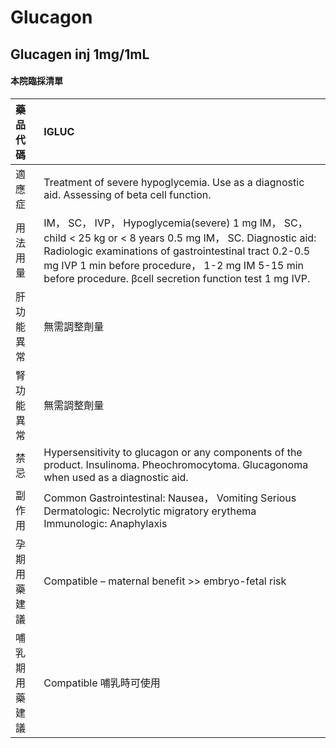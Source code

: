 # Glucagon

## Glucagen inj 1mg/1mL

#### 本院臨採清單

| 藥品代碼       | IGLUC                                                                                                                                                                                                                                                                                 |
|:---------------|:--------------------------------------------------------------------------------------------------------------------------------------------------------------------------------------------------------------------------------------------------------------------------------------|
| 適應症         | Treatment of severe hypoglycemia. Use as a diagnostic aid. Assessing of beta cell function.                                                                                                                                                                                           |
| 用法用量       | IM， SC， IVP， Hypoglycemia(severe) 1 mg IM， SC， child < 25 kg or < 8 years 0.5 mg IM， SC. Diagnostic aid: Radiologic examinations of gastrointestinal tract 0.2-0.5 mg IVP 1 min before procedure， 1-2 mg IM 5-15 min before procedure. βcell secretion function test 1 mg IVP. |
| 肝功能異常     | 無需調整劑量                                                                                                                                                                                                                                                                          |
| 腎功能異常     | 無需調整劑量                                                                                                                                                                                                                                                                          |
| 禁忌           | Hypersensitivity to glucagon or any components of the product. Insulinoma. Pheochromocytoma. Glucagonoma when used as a diagnostic aid.                                                                                                                                               |
| 副作用         | Common Gastrointestinal: Nausea， Vomiting Serious Dermatologic: Necrolytic migratory erythema Immunologic: Anaphylaxis                                                                                                                                                               |
| 孕期用藥建議   | Compatible – maternal benefit >> embryo-fetal risk                                                                                                                                                                                                                                    |
| 哺乳期用藥建議 | Compatible 哺乳時可使用                                                                                                                                                                                                                                                               |

